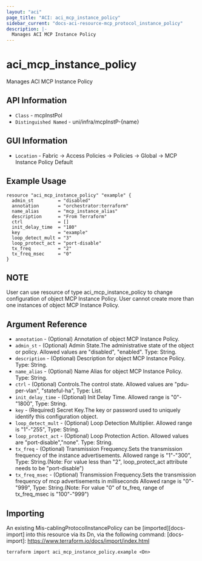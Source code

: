 ```yaml
---
layout: "aci"
page_title: "ACI: aci_mcp_instance_policy"
sidebar_current: "docs-aci-resource-mcp_protocol_instance_policy"
description: |-
  Manages ACI MCP Instance Policy
---
```


# aci_mcp_instance_policy #

Manages ACI MCP Instance Policy

## API Information ##

* `Class` - mcpInstPol
* `Distinguished Named` - uni/infra/mcpInstP-{name}

## GUI Information ##

* `Location` - Fabric -> Access Policies -> Policies -> Global -> MCP Instance Policy Default


## Example Usage ##

```hcl
resource "aci_mcp_instance_policy" "example" {
  admin_st         = "disabled"
  annotation       = "orchestrator:terraform"
  name_alias       = "mcp_instance_alias"
  description      = "From Terraform"
  ctrl             = []
  init_delay_time  = "180"
  key              = "example"
  loop_detect_mult = "3"
  loop_protect_act = "port-disable"
  tx_freq          = "2"
  tx_freq_msec     = "0"
}
```

## NOTE ##
User can use resource of type aci_mcp_instance_policy to change configuration of object MCP Instance Policy. User cannot create more than one instances of object MCP Instance Policy.

## Argument Reference ##


* `annotation` - (Optional) Annotation of object MCP Instance Policy.
* `admin_st` - (Optional) Admin State.The administrative state of the object or policy. Allowed values are "disabled", "enabled". Type: String.
* `description` - (Optional) Description for object MCP Instance Policy. Type: String.
* `name_alias` - (Optional) Name Alias for object MCP Instance Policy. Type: String.
* `ctrl` - (Optional) Controls.The control state. Allowed values are "pdu-per-vlan", "stateful-ha",  Type: List.
* `init_delay_time` - (Optional) Init Delay Time. Allowed range is "0"-"1800", Type: String.
* `key` - (Required) Secret Key.The key or password used to uniquely identify this configuration object.
* `loop_detect_mult` - (Optional) Loop Detection Multiplier. Allowed range is "1"-"255", Type: String.
* `loop_protect_act` - (Optional) Loop Protection Action. Allowed values are "port-disable","none". Type: String.
* `tx_freq` - (Optional) Transmission Frequency.Sets the transmission frequency of the instance advertisements. Allowed range is "1"-"300", Type: String.(Note: For value less than "2", loop_protect_act attribute needs to be "port-disable")
* `tx_freq_msec` - (Optional) Transmission Frequency.Sets the transmission frequency of mcp advertisements in milliseconds Allowed range is "0"-"999", Type: String.(Note: For value "0" of tx_freq, range of tx_freq_msec is  "100"-"999")


## Importing ##

An existing Mis-cablingProtocolInstancePolicy can be [imported][docs-import] into this resource via its Dn, via the following command:
[docs-import]: https://www.terraform.io/docs/import/index.html


```
terraform import aci_mcp_instance_policy.example <Dn>
```